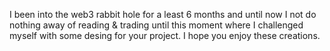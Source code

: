 I been into the web3 rabbit hole for a least 6 months and until now I not do nothing away of reading & trading  until this moment where I challenged myself with some desing for your project. I hope you enjoy these creations. 

